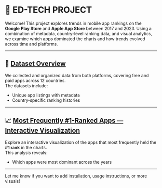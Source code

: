 # 📱 ED-TECH PROJECT

Welcome! This project explores trends in mobile app rankings on the **Google Play Store** and **Apple App Store** between 2017 and 2023. Using a combination of metadata, country-level ranking data, and visual analytics, we examine which apps dominated the charts and how trends evolved across time and platforms.

---

## 📂 [Dataset Overview](data/data.md)

We collected and organized data from both platforms, covering free and paid apps across 12 countries.  
The datasets include:

- Unique app listings with metadata
- Country-specific ranking histories

---

## 📈 [Most Frequently #1-Ranked Apps — Interactive Visualization](visualisations/visualisation.md)

Explore an interactive visualization of the apps that most frequently held the **#1 rank** in the charts.  
This analysis reveals:

- Which apps were most dominant across the years
---

Let me know if you want to add installation, usage instructions, or more visuals!

